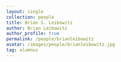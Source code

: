 ```yaml
---
layout: single
collection: people
title: Brian S. Leibowitz
author: Brian Leibowitz
author_profile: true
permalink: /people/brianleibowitz
avatar: /images/people/brianleibowitz.jpg
tag: alumnus
---
```


